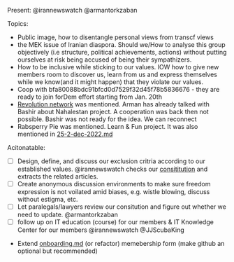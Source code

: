 Present: 
@irannewswatch @armantorkzaban

Topics: 
- Public image, how to disentangle personal views from transcf views 
- the MEK issue of Iranian diaspora. Should we/How to analyse this group objectively (i.e structure, political achievements, actions) without putting ourselves at risk being accused of being their sympathizers.
-  How to be inclusive while sticking to our values. IOW how to give new members room to discover us, learn from us and express themselves while we know(and it might happen) that they violate our values.
- Coop with bfa80088bdc91bfcd0d7529f32d45f78b5836676 - they are ready to join forDem effort starting from Jan. 20th
- [Revolution network](https://drive.google.com/file/d/1uQGvbymIbZTe6oCohNKDqvzFdZa3kmDB/view) was mentioned. Arman has already talked with Bashir about Nahalestan project. A cooperation was back then not possible. Bashir was not ready for the idea. We can reconnect
- Rabsperry Pie was mentioned. Learn &  Fun project. It was also mentioned in [25-2-dec-2022.md](https://github.com/tcfev/task-force-nika/blob/main/assets/minutes(%D8%B5%D9%88%D8%B1%D8%AA%E2%80%8C%D8%AC%D9%84%D8%B3%D9%87)/25-2-dec-2022.md)
  



Acitonatable: 
- [ ] Design, define, and discuss our exclusion critria according to our established values. @irannewswatch checks our [consititution](https://github.com/tcfev/task-force-nika/blob/main/assets/official-docs/english-bylaws-ratified-on-Dec-2022.pdf) and extracts the related articles.
- [ ] Create anonymous discussion environments to make sure freedom expression is not voilated amid biases, e.g. wistle blowing, discuss without estigma, etc.
- [ ] Let paralegals/lawyers review our consitution and figure out whether we need to update. @armantorkzaban
- [ ] follow up on IT education (course) for our members & IT Knowledge Center for our members @irannewswatch @JJScubaKing
- Extend [onboarding.md](../guides/onboarding.md) (or refactor) memebership form (make github an optional but recommended)
